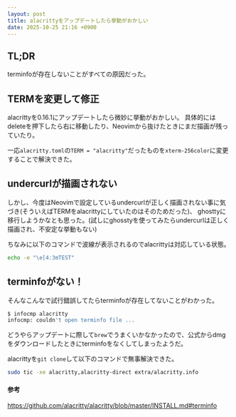 ```yaml
---
layout: post
title: alacrittyをアップデートしたら挙動がおかしい
date: 2025-10-25 21:16 +0900
---
```

## TL;DR

terminfoが存在しないことがすべての原因だった。

## TERMを変更して修正

 alacrittyを0.16.1にアップデートしたら微妙に挙動がおかしい。
 具体的にはdeleteを押下したら右に移動したり、Neovimから抜けたときにまだ描画が残っていたり。

一応`alacritty.toml`の`TERM = "alacritty"`だったものを`xterm-256color`に変更することで解決できた。

## undercurlが描画されない

しかし、今度はNeovimで設定しているundercurlが正しく描画されない事に気づき(そういえばTERMをalacrittyにしていたのはそのためだった)、
ghosttyに移行しようかなとも思った。(試しにghosstyを使ってみたらundercurlは正しく描画され、不安定な挙動もない)

ちなみに以下のコマンドで波線が表示されるのでalacrittyは対応している状態。

```bash
echo -e "\e[4:3mTEST"
```

## terminfoがない！

そんなこんなで試行錯誤してたらterminfoが存在してないことがわかった。

```bash
$ infocmp alacritty
infocmp: couldn't open terminfo file ...
```

どうやらアップデートに際して`brew`でうまくいかなかったので、公式からdmgをダウンロードしたときにterminfoをなくしてしまったようだ。

alacrittyを`git clone`して以下のコマンドで無事解決できた。

```bash
sudo tic -xe alacritty,alacritty-direct extra/alacritty.info
```

#### 参考

<https://github.com/alacritty/alacritty/blob/master/INSTALL.md#terminfo>
